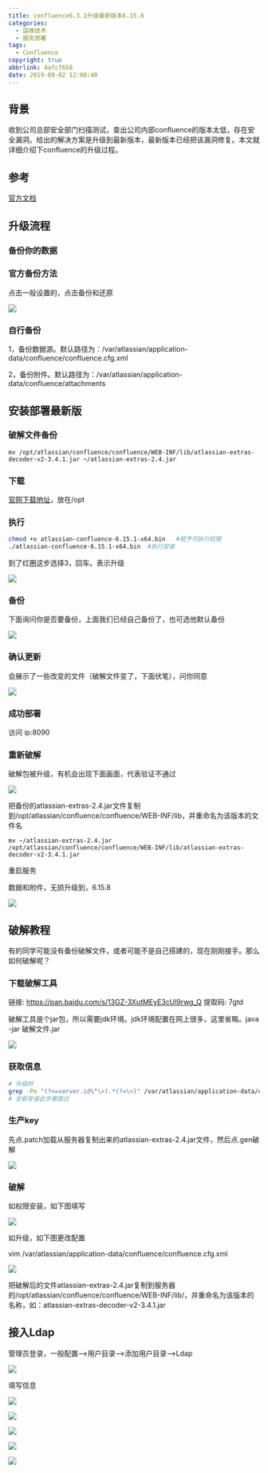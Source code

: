 ```yaml
---
title: confluence6.3.1升级最新版本6.15.8
categories:
  - 运维技术
  - 服务部署
tags:
  - Confluence
copyright: true
abbrlink: 4afcf658
date: 2019-09-02 12:00:40
---
```


## 背景

收到公司总部安全部门扫描测试，查出公司内部confluence的版本太低，存在安全漏洞。给出的解决方案是升级到最新版本，最新版本已经把该漏洞修复。本文就详细介绍下confluence的升级过程。



## 参考

[官方文档](https://www.cwiki.us/display/CONFLUENCEWIKI/Upgrading+Confluence)

<!--more-->

## 升级流程

### 备份你的数据

### 官方备份方法

点击一般设置的，点击备份和还原

![](1.png)

### 自行备份

1，备份数据源。默认路径为：/var/atlassian/application-data/confluence/confluence.cfg.xml

2，备份附件。默认路径为：/var/atlassian/application-data/confluence/attachments

## 安装部署最新版

### 破解文件备份

```
mv /opt/atlassian/confluence/confluence/WEB-INF/lib/atlassian-extras-decoder-v2-3.4.1.jar ~/atlassian-extras-2.4.jar
```



### 下载

[官网下载地址](https://www.atlassian.com/software/confluence/download)，放在/opt

### 执行

```bash
chmod +x atlassian-confluence-6.15.1-x64.bin   #赋予可执行权限
./atlassian-confluence-6.15.1-x64.bin  #执行安装
```

到了红圈这步选择3，回车。表示升级

![](2.png)

### 备份

下面询问你是否要备份，上面我们已经自己备份了，也可选他默认备份

![](3.png)

### 确认更新

会展示了一些改变的文件（破解文件变了，下面伏笔），问你同意

![](4.png)

### 成功部署

访问  ip:8090

### 重新破解

破解包被升级，有机会出现下面画面，代表验证不通过

![](5.png)

把备份的atlassian-extras-2.4.jar文件复制到/opt/atlassian/confluence/confluence/WEB-INF/lib，并重命名为该版本的文件名

```
mv ~/atlassian-extras-2.4.jar /opt/atlassian/confluence/confluence/WEB-INF/lib/atlassian-extras-decoder-v2-3.4.1.jar 
```

重启服务

数据和附件，无损升级到，6.15.8

![](6.png)

## 破解教程

有的同学可能没有备份破解文件，或者可能不是自己搭建的，现在刚刚接手。那么如何破解呢？

### 下载破解工具

链接: https://pan.baidu.com/s/13GZ-3XutMEyE3cUl9rwg_Q 提取码: 7gtd 

破解工具是个jar包，所以需要jdk环境。jdk环境配置在网上很多，这里省略。java -jar 破解文件.jar

![](7.png)

### 获取信息

```bash
# 升级时
grep -Po "(?<=server.id\"\>).*(?=\<)" /var/atlassian/application-data/confluence/confluence.cfg.xml
# 全新安装此步骤跳过
```

### 生产key

先点.patch加载从服务器复制出来的atlassian-extras-2.4.jar文件，然后点.gen破解

![](8.png)

### 破解

如权限安装，如下图填写

![](9.png)

如升级，如下图更改配置

vim /var/atlassian/application-data/confluence/confluence.cfg.xml

![](10.png)

把破解后的文件atlassian-extras-2.4.jar复制到服务器的/opt/atlassian/confluence/confluence/WEB-INF/lib/，并重命名为该版本的名称，如：atlassian-extras-decoder-v2-3.4.1.jar

## 接入Ldap

管理员登录，一般配置-->用户目录-->添加用户目录-->Ldap

![](11.png)

填写信息

![](12.png)

![](13.png)

![](14.png)

![](15.png)

![](16.png)

